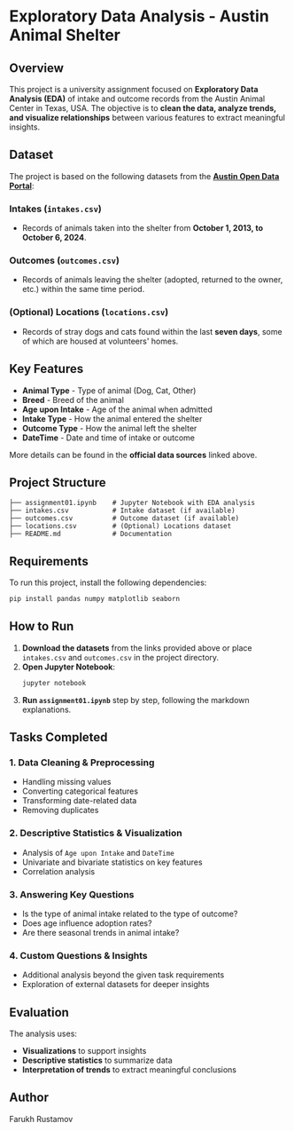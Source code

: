 # Exploratory Data Analysis - Austin Animal Shelter

## Overview
This project is a university assignment focused on **Exploratory Data Analysis (EDA)** of intake and outcome records from the Austin Animal Center in Texas, USA. The objective is to **clean the data, analyze trends, and visualize relationships** between various features to extract meaningful insights.

## Dataset
The project is based on the following datasets from the **[Austin Open Data Portal](https://data.austintexas.gov/)**:

### Intakes (`intakes.csv`)
- Records of animals taken into the shelter from **October 1, 2013, to October 6, 2024**.

### Outcomes (`outcomes.csv`)
- Records of animals leaving the shelter (adopted, returned to the owner, etc.) within the same time period.

### (Optional) Locations (`locations.csv`)
- Records of stray dogs and cats found within the last **seven days**, some of which are housed at volunteers' homes.

## Key Features
- **Animal Type** - Type of animal (Dog, Cat, Other)
- **Breed** - Breed of the animal
- **Age upon Intake** - Age of the animal when admitted
- **Intake Type** - How the animal entered the shelter
- **Outcome Type** - How the animal left the shelter
- **DateTime** - Date and time of intake or outcome

More details can be found in the **official data sources** linked above.

## Project Structure
```
├── assignment01.ipynb    # Jupyter Notebook with EDA analysis
├── intakes.csv           # Intake dataset (if available)
├── outcomes.csv          # Outcome dataset (if available)
├── locations.csv         # (Optional) Locations dataset
├── README.md             # Documentation
```

## Requirements
To run this project, install the following dependencies:
```sh
pip install pandas numpy matplotlib seaborn
```

## How to Run
1. **Download the datasets** from the links provided above or place `intakes.csv` and `outcomes.csv` in the project directory.
2. **Open Jupyter Notebook**:
   ```sh
   jupyter notebook
   ```
3. **Run `assignment01.ipynb`** step by step, following the markdown explanations.

## Tasks Completed

### 1. Data Cleaning & Preprocessing
- Handling missing values
- Converting categorical features
- Transforming date-related data
- Removing duplicates

### 2. Descriptive Statistics & Visualization
- Analysis of `Age upon Intake` and `DateTime`
- Univariate and bivariate statistics on key features
- Correlation analysis

### 3. Answering Key Questions
- Is the type of animal intake related to the type of outcome?
- Does age influence adoption rates?
- Are there seasonal trends in animal intake?

### 4. Custom Questions & Insights
- Additional analysis beyond the given task requirements
- Exploration of external datasets for deeper insights

## Evaluation
The analysis uses:
- **Visualizations** to support insights
- **Descriptive statistics** to summarize data
- **Interpretation of trends** to extract meaningful conclusions

## Author
Farukh Rustamov

